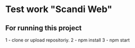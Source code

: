 # Test work "Scandi Web"

## For running this project

1 - clone or upload repositoriy.
2 - npm install
3 - npm start

